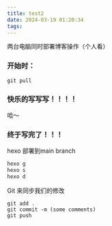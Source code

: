 ```yaml
---
title: test2
date: 2024-03-19 01:20:34
tags:
---
```


两台电脑同时部署博客操作（个人看）

### 开始时：



```
git pull
```



### 快乐的写写写！！！！



哈～



### 终于写完了！！！



hexo 部署到main branch

```bash
hexo g
hexo s
hexo d
```



Git 来同步我们的修改

```
git add .
git commit -m (some comments)
git push
```




